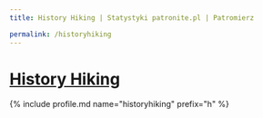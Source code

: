 ```yaml
---
title: History Hiking | Statystyki patronite.pl | Patromierz

permalink: /historyhiking
---
```


# [History Hiking](https://patronite.pl/historyhiking)

{% include profile.md name="historyhiking" prefix="h" %}

